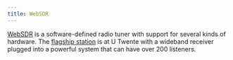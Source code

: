 ```yaml
---
title: WebSDR
---
```

[WebSDR] is a software-defined radio tuner with
support for several kinds of hardware. The
[flagship station] is at U Twente with a wideband
receiver plugged into a powerful system that
can have over 200 listeners.

[WebSDR]:http://websdr.org
[flagship station]:http://websdr.ewi.utwente.nl:8901
